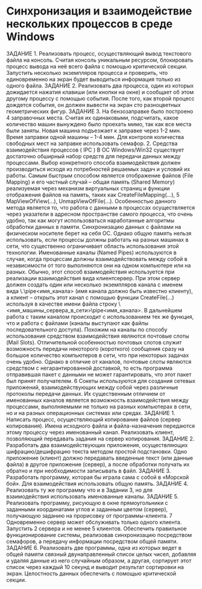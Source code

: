# Синхронизация и взаимодействие нескольких процессов в среде Windows 
ЗАДАНИЕ 1.
Реализовать процесс, осуществляющий вывод текстового файла на
консоль. Считая консоль уникальным ресурсом, блокировать процесс
вывода на неё всего файла с помощью критической секции. Запустить
несколько экземпляров процесса и проверить, что единовременно на
экран будет выводиться информация только из одного файла.
ЗАДАНИЕ 2.
Реализовать два процесса, один из которых дожидается нажатия
клавиши (или кнопки на окне) и сообщает об этом другому процессу с
помощью события. После того, как второй процесс дождется события,
он должен вывести на экран сто разноцветных геометрических фигур.
ЗАДАНИЕ 3.
На бензозаправке было построено 4 заправочных места. Считая их
одинаковыми, подсчитать, какое количество машин вынуждено было
проехать мимо, так как все места были заняты. Новая машина
подъезжает к заправке через 1-2 мин. Время заправки одной машины –
1-4 мин. Для контроля количества свободных мест на заправке
использовать семафор.
 2. Средства взаимодействия процессов ( IPC )
В ОС Windows/Win32 существует достаточно обширный набор средств для
передачи данных между процессами. Выбор конкретного способа
взаимодействия должен производиться исходя из потребностей решаемых
задач и условий их работы. Самым быстрым способом является
отображение файлов (File Mapping) и его частный случай – общая память
(Shared Memory) реализуемая через механизм виртуальных страниц и
функции отображения файлов на память, таких как CreateFileMapping(…),
5
MapViewOfView(…), UnmapViewOfFile(…). Особенностью данного метода
является то, что работа с данными в процессах осуществляется через
указатели в адресном пространстве самого процесса, что очень удобно, так
как могут использоваться наработанные алгоритмы обработки данных в
памяти. Синхронизацию данных с файлами на физическом носителе берет на
себя ОС. Однако общую память нельзя использовать, если процессы должны
работать на разных машинах в сети, что существенно ограничивает область
использования этой технологии.
Именованные каналы (Named Pipes) используются в случае, когда
процессам должны взаимодействовать между собой в независимости от того
выполняются они на одном компьютере или на разных. Обычно, этот способ
взаимодействия используется при реализации взаимодействия вида клиентсервер. При этом сервер должен создать один или несколько экземпляров
канала с именем вида \\.\pipe\<имя_канала> (имя канала должно быть
известно клиенту), а клиент – открыть этот канал с помощью функции
CreateFile(…) используя в качестве имени файла строку
\\<имя_машины_сервера_в_сети>\pipe\<имя_канала>. В дальнейшем работа
с таким каналом происходит с использованием тех же функция, что и работа
с файлами (каналы выступают как файлы последовательного доступа).
Похожим на каналы по способу использования средством взаимодействия
являются почтовые слоты (Mail Slots). Отличительной особенностью
почтовых слотов служит возможность передачи некоторого (короткого)
сообщения сразу на большое количество компьютеров в сети, что при
некоторых задачах очень удобно. Однако в отличие от каналов, почтовые
слоты являются средством с негарантированной доставкой, то есть программа
отправившая пакет с данными не может гарантировать, что этот пакет был
принят получателем.
6
Сокеты используются для создания сетевых приложений,
взаимодействующих между собой через различные протоколы передачи
данных. Их существенным отличием от именованных каналов является
возможность взаимодействия между процессами, выполняемыми не только
на разных компьютерах в сети, но и на разных операционных системах или
средах.
ЗАДАНИЕ 1.
Написать процесс, осуществляющий копирование файлов (сервер
копирования). Имена исходного файла и файла-назначения
передаются этому процессу через именованный канал. Реализовать
клиент, позволяющий передавать задания на сервер копирования.
ЗАДАНИЕ 2.
Разработать два взаимодействующих приложения, осуществляющих
шифрацию/дешифрацию текста методом простой подстановки. Одно
приложение (клиент) должно передавать введенные текст (или данные
файла) в другое приложение (сервер), а после обработки получать их
обратно и при необходимости записывать в файл.
ЗАДАНИЕ 3.
Разработать программу, которая бы играла сама с собой в «Морской
бой». Для взаимодействия использовать общую память.
ЗАДАНИЕ 4.
Реализовать ту же программу что и в Задании 3, но для
взаимодействия использовать именованные каналы.
ЗАДАНИЕ 5.
Реализовать программу, рисующую в окне прямоугольники с
заданными координатами углов и заданным цветом (сервер),
получающую заданию на прорисовку от программы-клиента.
7
Одновременно сервер может обслуживать только одного клиента.
Запустить 2 сервера и не менее 5 клиентов. Обеспечить правильное
функционирование системы, реализовав синхронизацию посредством
семафоров, а передачу информации посредством общей памяти.
ЗАДАНИЕ 6.
Реализовать две программы, одна из которых ведет в общей памяти
связный двунаправленный список целых чисел, добавляя и удаляя
данные из него случайным образом, а другая, сортирует этот список
через каждый 10 секунд и выводит результат сортировки на экран.
Целостность данных обеспечить с помощью критической секции.
